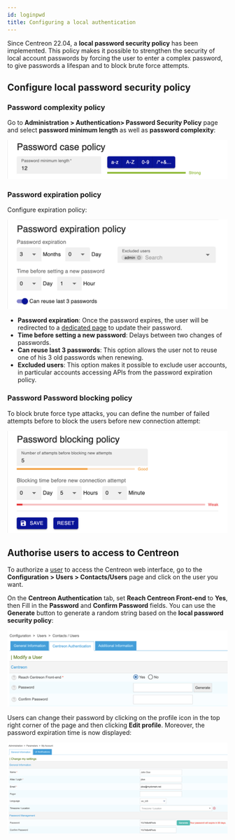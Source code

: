 ```yaml
---
id: loginpwd
title: Configuring a local authentication
---
```


Since Centreon 22.04, a **local password security policy** has been implemented.
This policy makes it possible to strengthen the security of local account passwords by forcing the user to enter a
complex password, to give passwords a lifespan and to block brute force attempts.

## Configure local password security policy

### Password complexity policy

Go to **Administration > Authentication> Password Security Policy** page and select **password minimum length** as well
as **password complexity**:

![image](../assets/administration/password_policy_complexity.png)

### Password expiration policy

Configure expiration policy:

![image](../assets/administration/password_policy_expiration.png)

- **Password expiration**: Once the password expires, the user will be redirected to a
  [dedicated page](../getting-started/interface.md#reset-your-password-when-expired) to update their password.
- **Time before setting a new password**: Delays between two changes of passwords.
- **Can reuse last 3 passwords**: This option allows the user not to reuse one of his 3 old passwords when renewing.
- **Excluded users**: This option makes it possible to exclude user accounts, in particular accounts accessing APIs
  from the password expiration policy.

### Password Password blocking policy

To block brute force type attacks, you can define the number of failed attempts before to block the users before new
connection attempt:

![image](../assets/administration/password_policy_block.png)

## Authorise users to access to Centreon

To authorize a [user](../monitoring/basic-objects/contacts) to access the Centreon web interface, go to the
**Configuration > Users > Contacts/Users** page and click on the user you want. 

On the **Centreon Authentication** tab, set **Reach Centreon Front-end** to **Yes**, then Fill in the **Password** and
**Confirm Password** fields. You can use the **Generate** button to generate a random string based on the
**local password security policy**:

![image](../assets/administration/user_reach_centreon_frontend.png)

Users can change their password by clicking on the profile icon in the top right corner of the page and then clicking **Edit profile**.
Moreover, the password expiration time is now displayed:

![image](../assets/administration/password_expiration.png)